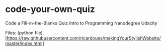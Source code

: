 # code-your-own-quiz
Code a Fill-in-the-Blanks Quiz Intro to Programming Nanodegree Udacity

Files:
(python file)[https://raw.githubusercontent.com/ricardoues/makingYourStylishWebsite/master/index.html]

